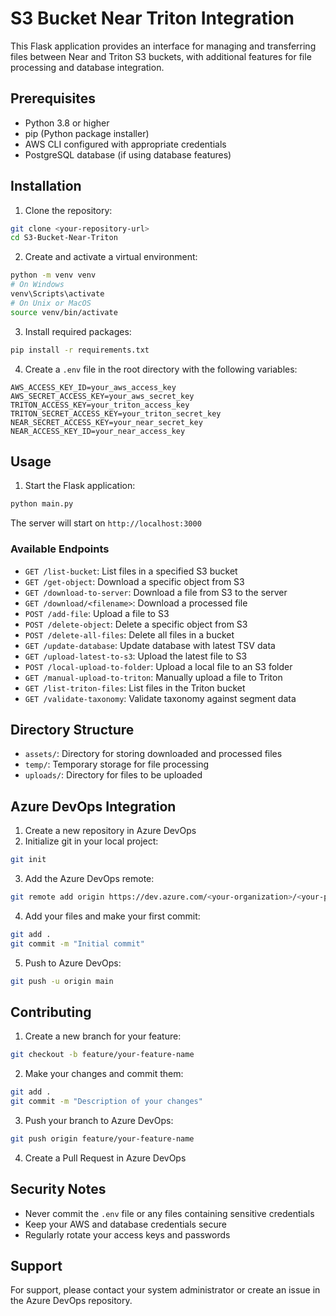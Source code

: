 # S3 Bucket Near Triton Integration

This Flask application provides an interface for managing and transferring files between Near and Triton S3 buckets, with additional features for file processing and database integration.

## Prerequisites

- Python 3.8 or higher
- pip (Python package installer)
- AWS CLI configured with appropriate credentials
- PostgreSQL database (if using database features)

## Installation

1. Clone the repository:
```bash
git clone <your-repository-url>
cd S3-Bucket-Near-Triton
```

2. Create and activate a virtual environment:
```bash
python -m venv venv
# On Windows
venv\Scripts\activate
# On Unix or MacOS
source venv/bin/activate
```

3. Install required packages:
```bash
pip install -r requirements.txt
```

4. Create a `.env` file in the root directory with the following variables:
```env
AWS_ACCESS_KEY_ID=your_aws_access_key
AWS_SECRET_ACCESS_KEY=your_aws_secret_key
TRITON_ACCESS_KEY=your_triton_access_key
TRITON_SECRET_ACCESS_KEY=your_triton_secret_key
NEAR_SECRET_ACCESS_KEY=your_near_secret_key
NEAR_ACCESS_KEY_ID=your_near_access_key
```

## Usage

1. Start the Flask application:
```bash
python main.py
```

The server will start on `http://localhost:3000`

### Available Endpoints

- `GET /list-bucket`: List files in a specified S3 bucket
- `GET /get-object`: Download a specific object from S3
- `GET /download-to-server`: Download a file from S3 to the server
- `GET /download/<filename>`: Download a processed file
- `POST /add-file`: Upload a file to S3
- `POST /delete-object`: Delete a specific object from S3
- `POST /delete-all-files`: Delete all files in a bucket
- `GET /update-database`: Update database with latest TSV data
- `GET /upload-latest-to-s3`: Upload the latest file to S3
- `POST /local-upload-to-folder`: Upload a local file to an S3 folder
- `GET /manual-upload-to-triton`: Manually upload a file to Triton
- `GET /list-triton-files`: List files in the Triton bucket
- `GET /validate-taxonomy`: Validate taxonomy against segment data

## Directory Structure

- `assets/`: Directory for storing downloaded and processed files
- `temp/`: Temporary storage for file processing
- `uploads/`: Directory for files to be uploaded

## Azure DevOps Integration

1. Create a new repository in Azure DevOps
2. Initialize git in your local project:
```bash
git init
```

3. Add the Azure DevOps remote:
```bash
git remote add origin https://dev.azure.com/<your-organization>/<your-project>/_git/<repository-name>
```

4. Add your files and make your first commit:
```bash
git add .
git commit -m "Initial commit"
```

5. Push to Azure DevOps:
```bash
git push -u origin main
```

## Contributing

1. Create a new branch for your feature:
```bash
git checkout -b feature/your-feature-name
```

2. Make your changes and commit them:
```bash
git add .
git commit -m "Description of your changes"
```

3. Push your branch to Azure DevOps:
```bash
git push origin feature/your-feature-name
```

4. Create a Pull Request in Azure DevOps

## Security Notes

- Never commit the `.env` file or any files containing sensitive credentials
- Keep your AWS and database credentials secure
- Regularly rotate your access keys and passwords

## Support

For support, please contact your system administrator or create an issue in the Azure DevOps repository. 